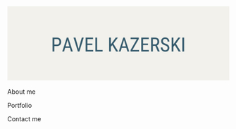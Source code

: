 ![Header](https://github.com/pavelkazerski/pavelkazerski/blob/main/assets/Pavel%20Kazerski.png)

About me

Portfolio

Contact me
